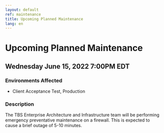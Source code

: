 ```yaml
---
layout: default
ref: maintenance
title: Upcoming Planned Maintenance
lang: en
---
```

# Upcoming Planned Maintenance

## Wednesday June 15, 2022 7:00PM EDT

### Environments Affected

* Client Acceptance Test, Production

### Description

The TBS Enterprise Architecture and Infrastructure team will be performing
emergency preventative maintenance on a firewall. This is expected to cause a
brief outage of 5-10 minutes.
